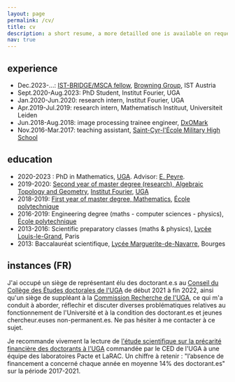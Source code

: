 ```yaml
---
layout: page
permalink: /cv/
title: cv 
description: a short resume, a more detailled one is available on request
nav: true
---
```


## experience

- Dec.2023-...: [IST-BRIDGE/MSCA fellow](https://ist.ac.at/en/education/postdocs/ist-bridge/), [Browning Group](https://ist.ac.at/en/research/browning-group/), IST Austria 
- Sept.2020-Aug.2023: PhD Student, Institut Fourier, UGA
- Jan.2020-Jun.2020: research intern, Institut Fourier, UGA 
- Apr.2019-Jul.2019: research intern, Mathematisch Instituut, Universiteit Leiden
- Jun.2018-Aug.2018: image processing trainee engineer, [DxOMark](https://www.dxomark.com/)
- Nov.2016-Mar.2017: teaching assistant, [Saint-Cyr-l'École Military High School](https://rh-terre.defense.gouv.fr/formation/lyceesmilitaires/lycee-militaire-de-saint-cyr-l-ecole)

## education 
- 2020-2023 : PhD in Mathematics, <a href="https://www.univ-grenoble-alpes.fr/">UGA</a>. Advisor: [E. Peyre](https://www-fourier.univ-grenoble-alpes.fr/~peyre). 
- 2019-2020: [Second year of master degree (research), Algebraic Topology and Geometry](https://www-fourier.ujf-grenoble.fr/m2r/?q=content/academic-year-2019-2020), <a href="https://www-fourier.ujf-grenoble.fr/">Institut Fourier</a>, <a href="https://www.univ-grenoble-alpes.fr/">UGA</a>
- 2018-2019: <a href="https://portail.polytechnique.edu/mathematiques/fr/enseignements/master-1">First year of master degree, Mathematics</a>, <a href="https://www.polytechnique.edu/">École polytechnique</a>
- 2016-2019: Engineering degree (maths - computer sciences - physics), <a href="https://www.polytechnique.edu/">École polytechnique</a>
- 2013-2016: Scientific preparatory classes (maths & physics), <a href="https://www.louislegrand.fr">Lycée Louis-le-Grand</a>, Paris
- 2013: Baccalauréat scientifique, <a href="https://www.m2navarre.net/">Lycée Marguerite-de-Navarre</a>, Bourges



## instances (FR)

J'ai occupé un siège de représentant élu des doctorant.e.s au [Conseil du Collège des Études doctorales de l'UGA](https://doctorat.univ-grenoble-alpes.fr/organisation-du-college-doctoral/le-conseil-du-college-doctoral-de-l-uga-1031911.kjsp) de début 2021 à fin 2022, ainsi qu'un siège de suppléant à la [Commission Recherche de l'UGA](https://www.univ-grenoble-alpes.fr/la-commission-recherche-/la-commission-recherche--830535.kjsp), ce qui m'a conduit à aborder, réflechir et discuter diverses problématiques relatives au fonctionnement de l'Université et à la condition des doctorant.es et jeunes chercheur.euses non-permanent.es. Ne pas hésiter à me contacter à ce sujet. 

Je recommande vivement la lecture de [l'étude scientifique sur la précarité financière des doctorants à l'UGA](https://doctorat.univ-grenoble-alpes.fr/actualites-du-doctorat/etude-scientifique-sur-la-precarite-financiere-des-doctorants-uga-1176629.kjsp)
commandée par le CED de l'UGA à une équipe des laboratoires Pacte et LaRAC.
Un chiffre à retenir : "l’absence de financement a concerné chaque
année en moyenne 14% des doctorant.es" sur la période 2017-2021.